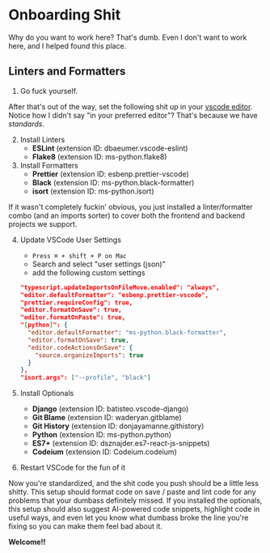 # Onboarding Shit

Why do you want to work here? That's dumb. Even I don't want to work here, and I helped found this place.

## Linters and Formatters
1. Go fuck yourself.

After that's out of the way, set the following shit up in your [vscode editor](https://code.visualstudio.com/download).
Notice how I didn't say "in your preferred editor"? That's because we have _standards_.

2. Install Linters
    - **ESLint** (extension ID: dbaeumer.vscode-eslint)
    - **Flake8** (extension ID: ms-python.flake8)
3. Install Formatters
    - **Prettier** (extension ID: esbenp.prettier-vscode)
    - **Black** (extension ID: ms-python.black-formatter)
    - **isort** (extension ID: ms-python.isort)

If it wasn't completely fuckin' obvious, you just installed a linter/formatter combo (and an imports sorter) to cover both the frontend and backend projects we support.

4. Update VSCode User Settings
    - `Press ⌘ + shift + P on Mac`
    - Search and select "user settings (json)"
    - add the following custom settings
    ```json
    "typescript.updateImportsOnFileMove.enabled": "always",
    "editor.defaultFormatter": "esbenp.prettier-vscode",
    "prettier.requireConfig": true,
    "editor.formatOnSave": true,
    "editor.formatOnPaste": true,
    "[python]": {
      "editor.defaultFormatter": "ms-python.black-formatter",
      "editor.formatOnSave": true,
      "editor.codeActionsOnSave": {
        "source.organizeImports": true
      }
    },
    "isort.args": ["--profile", "black"]
    ```

5. Install Optionals
    - **Django** (extension ID: batisteo.vscode-django)
    - **Git Blame** (extension ID: waderyan.gitblame)
    - **Git History** (extension ID: donjayamanne.githistory)
    - **Python** (extension ID: ms-python.python)
    - **ES7+** (extension ID: dsznajder.es7-react-js-snippets)
    - **Codeium** (extension ID: Codeium.codeium)

6. Restart VSCode for the fun of it

Now you're standardized, and the shit code you push should be a little less shitty. This setup should format code on save / paste and lint code for any problems that your dumbass definitely missed. If you installed the optionals, this setup should also suggest AI-powered code snippets, highlight code in useful ways, and even let you know what dumbass broke the line you're fixing so you can make them feel bad about it.

**Welcome!!**
